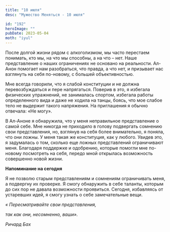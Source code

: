 ```yaml
---
title: "10 июля"
desc: "Мужество Меняться - 10 июля"

id: "192"
heroImage: ""
pubDate: 2023-05-04
moth: "iyul"
---
```


После долгой жизни рядом с алкоголизмом, мы часто перестаем понимать, кто мы,
на что мы способны, а на что – нет. Наше представление о наших ограничениях не
основано на реальности. Ал-Анон помогает нам разобраться, что правда, а что
нет, и призывает нас взглянуть на себя по-новому, с большей объективностью.

Мне всегда говорили, что я слабой конституции и не должна перевозбуждаться и
пере напрягаться. Поверив в это, я избегала физических упражнений, не
занималась спортом, избегала работы определенного вида и даже не ходила на
танцы, боясь, что мое слабое тело не выдержит такого напряжения. На
приглашения я обычно отвечала: «Не могу».

В Ал-Аноне я обнаружила, что у меня неправильное представление о самой себе.
Мне никогда не приходило в голову подвергать сомнению свои представления, но,
взглянув на себя более внимательно, я поняла, что они ложны. У меня такая же
конституция, как у любого. Увидев это, я задумалась о том, сколько еще ложных
представлений ограничивают меня. Благодаря поддержке и одобрению, которые
помогли мне по-новому посмотреть на себя, передо мной открылась возможность
совершенно новой жизни.

**Напоминание на сегодня**

Я не позволю старым представлениям и сомнениям ограничивать меня, а подвергну
их проверке. Я смогу обнаружить в себе таланты, которым до сих пор не давала
возможности проявиться. Сегодня, избавляясь от устаревших идей, я смогу узнать
о себе замечательные вещи.

_« Пересматривайте свои представления,_

_так как они, несомненно, ваши»._

_Ричард Бах_
